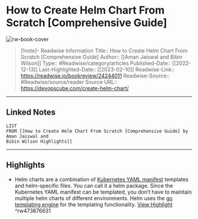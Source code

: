 # How to Create Helm Chart From Scratch [Comprehensive Guide]

![rw-book-cover](https://devopscube.com/wp-content/uploads/2022/12/helm-chart-1.png)
<br>
>[!note]- Readwise Information
>Title:: How to Create Helm Chart From Scratch [Comprehensive Guide]
>Author:: [[Aman Jaiswal and 
Bibin Wilson]]
>Type:: #Readwise/category/articles
>Published-Date:: [[2022-12-13]]
>Last-Highlighted-Date:: [[2023-02-10]]
>Readwise-Link:: https://readwise.io/bookreview/24244011
>Readwise-Source:: #Readwise/source/reader
>Source URL:: https://devopscube.com/create-helm-chart/
--- 

## Linked Notes
```dataview
LIST
FROM [[How to Create Helm Chart From Scratch [Comprehensive Guide] by Aman Jaiswal and 
Bibin Wilson Highlights]]
```

---

## Highlights
- Helm charts are a combination of [Kubernetes YAML manifest](https://devopscube.com/create-kubernetes-yaml/) templates and helm-specific files. You can call it a helm package. Since the Kubernetes YAML manifest can be templated, you don’t have to maintain multiple helm charts of different environments. Helm uses the [go templating engine](https://pkg.go.dev/text/template) for the templating functionality. [View Highlight](https://readwise.io/open/473876631) ^rw473876631
